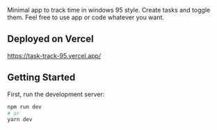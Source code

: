 
Minimal app to track time in windows 95 style. Create tasks and toggle them. 
Feel free to use app or code whatever you want.

## Deployed on Vercel
https://task-track-95.vercel.app/

## Getting Started

First, run the development server:

```bash
npm run dev
# or
yarn dev
```

